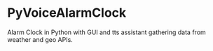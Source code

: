 # PyVoiceAlarmClock
Alarm Clock in Python with GUI and tts assistant gathering data from weather and geo APIs.
